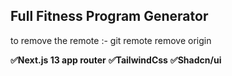 ## Full Fitness Program Generator

to remove the remote :- git remote remove origin

**✅Next.js 13 app router**
**✅TailwindCss**
**✅Shadcn/ui**

